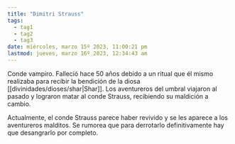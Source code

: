 ```yaml
---
title: "Dimitri Strauss"
tags:
  - tag1
  - tag2
  - tag3
date: miércoles, marzo 15º 2023, 11:00:21 pm
lastmod: jueves, marzo 16º 2023, 12:34:43 am
---
```


Conde vampiro. Falleció hace 50 años debido a un ritual que él mismo realizaba para recibir la bendición de la diosa [[divinidades/dioses/shar|Shar]]. Los aventureros del umbral viajaron al pasado y lograron matar al conde Strauss, recibiendo su maldición a cambio.

Actualmente, el conde Strauss parece haber revivido y se les aparece a los aventureros malditos. Se rumorea que para derrotarlo definitivamente hay que desangrarlo por completo.